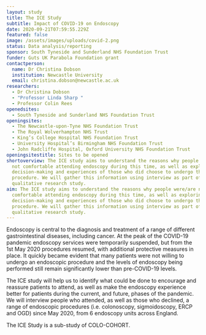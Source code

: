 ```yaml
---
layout: study
title: The ICE Study
subtitle: Impact of COVID-19 on Endoscopy
date: 2020-09-21T07:59:55.229Z
featured: false
image: /assets/images/uploads/covid-2.png
status: Data analysis/reporting
sponsor: South Tyneside and Sunderland NHS Foundation Trust
funder: Guts UK Parabola Foundation grant
contactperson:
  name: Dr Christina Dobson
  institution: Newcastle University
  email: christina.dobson@newcastle.ac.uk
researchers:
  - Dr Christina Dobson
  - "Professor Linda Sharp "
  - Professor Colin Rees
openedsites:
  - South Tyneside and Sunderland NHS Foundation Trust
openingsites:
  - The Newcastle-upon-Tyne NHS Foundation Trust
  - The Royal Wolverhampton NHS Trust
  - King’s College Hospital NHS Foundation Trust
  - University Hospital’s Birmingham NHS Foundation Trust
  - John Radcliffe Hospital, Oxford University NHS Foundation Trust
openingsitestitle: Sites to be opened
shortoverview: The ICE study aims to understand the reasons why people were/are
  not comfortable attending endoscopy during this time, as well as exploring the
  decision-making and experiences of those who did choose to undergo their
  procedure. We will gather this information using interview as part of a
  qualitative research study.
aim: The ICE study aims to understand the reasons why people were/are not
  comfortable attending endoscopy during this time, as well as exploring the
  decision-making and experiences of those who did choose to undergo their
  procedure. We will gather this information using interview as part of a
  qualitative research study.
---
```

Endoscopy is central to the diagnosis and treatment of a range of different gastrointestinal diseases, including cancer. At the peak of the COVID-19 pandemic endoscopy services were temporarily suspended, but from the 1st May 2020 procedures resumed, with additional protective measures in place. It quickly became evident that many patients were not willing to undergo an endoscopic procedure and the levels of endoscopy being performed still remain significantly lower than pre-COVID-19 levels.

The ICE study will help us to identify what could be done to encourage and reassure patients to attend, as well as make the endoscopy experience better for patients during the current, and future, phases of the pandemic. We will interview people who attended, as well as those who declined, a range of endoscopic procedures (i.e. colonoscopy, sigmoidoscopy, ERCP and OGD) since May 2020, from 6 endoscopy units across England. 

The ICE Study is a sub-study of COLO-COHORT.